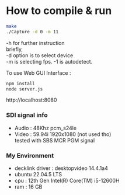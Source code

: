# How to compile & run
``` bash
make
./Capture -d 0 -m 11
```
-h for further instruction  
briefly,  
-d option is to select device  
-m is selecting fps. -1 is autodetect.  
   
To use Web GUI Interface : 
``` bash
npm install
node server.js
```
http://localhost:8080

### SDI signal info
* Audio : 48Khz pcm_s24le
* Video : 59.94i 1920x1080 (not used tho)    
tested with SBS MCR PGM signal

### My Environment
* decklink driver : desktopvideo 14.4.1a4 
* ubuntu 22.04.5 LTS
* cpu : 12th Gen Intel(R) Core(TM) i5-12600H
* ram : 16 GB

